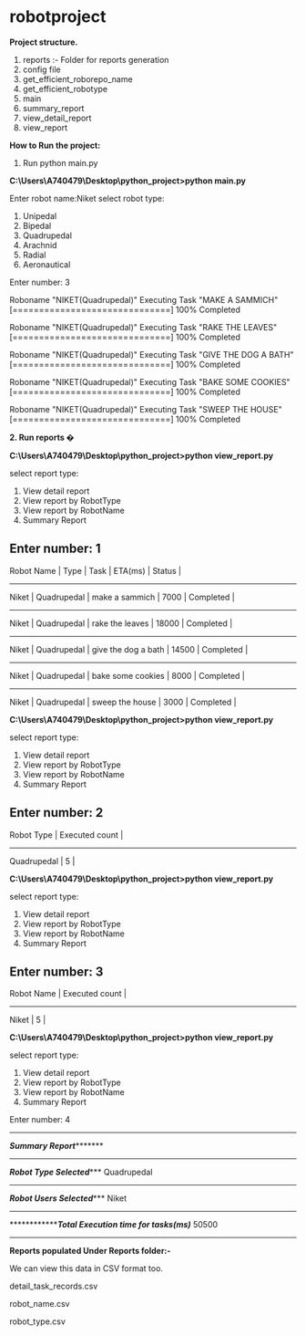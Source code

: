 # robotproject

**Project structure.**

1. reports :- Folder for reports generation
2. config file
3.  get_efficient_roborepo_name
4.  get_efficient_robotype
5.  main
6.  summary_report
7.  view_detail_report
8.  view_report

**How to Run the project:**
1. Run python main.py

**C:\Users\A740479\Desktop\python_project>python main.py**


Enter robot name:Niket
select robot type:
1) Unipedal
2) Bipedal
3) Quadrupedal
4) Arachnid
5) Radial
6) Aeronautical


Enter number: 3

Roboname "NIKET(Quadrupedal)" Executing Task "MAKE A SAMMICH" [==============================] 100% Completed

Roboname "NIKET(Quadrupedal)" Executing Task "RAKE THE LEAVES" [==============================] 100% Completed

Roboname "NIKET(Quadrupedal)" Executing Task "GIVE THE DOG A BATH" [==============================] 100% Completed

Roboname "NIKET(Quadrupedal)" Executing Task "BAKE SOME COOKIES" [==============================] 100% Completed

Roboname "NIKET(Quadrupedal)" Executing Task "SWEEP THE HOUSE" [==============================] 100% Completed


**2. Run reports �**

**C:\Users\A740479\Desktop\python_project>python view_report.py**

select report type:
1) View detail report
2) View report by RobotType
3) View report by RobotName
4) Summary Report


Enter number: 1
-----------------------------------------------------------------------
Robot Name | Type        | Task                | ETA(ms) | Status    |


-----------------------------------------------------------------------
Niket      | Quadrupedal | make a sammich      | 7000    | Completed |


-----------------------------------------------------------------------
Niket      | Quadrupedal | rake the leaves     | 18000   | Completed |


-----------------------------------------------------------------------
Niket      | Quadrupedal | give the dog a bath | 14500   | Completed |


-----------------------------------------------------------------------
Niket      | Quadrupedal | bake some cookies   | 8000    | Completed |


-----------------------------------------------------------------------
Niket      | Quadrupedal | sweep the house     | 3000    | Completed |


**C:\Users\A740479\Desktop\python_project>python view_report.py**

select report type:
1) View detail report
2) View report by RobotType
3) View report by RobotName
4) Summary Report


Enter number: 2
-------------------------------
Robot Type  | Executed count |


-------------------------------
Quadrupedal | 5              |


**C:\Users\A740479\Desktop\python_project>python view_report.py**


select report type:
1) View detail report
2) View report by RobotType
3) View report by RobotName
4) Summary Report


Enter number: 3
------------------------------
Robot Name | Executed count |


------------------------------
Niket      | 5              |

**C:\Users\A740479\Desktop\python_project>python view_report.py**


select report type:
1) View detail report
2) View report by RobotType
3) View report by RobotName
4) Summary Report


Enter number: 4


***********************************************************
*******************Summary Report**************************
***********************************************************

*******************Robot Type Selected**********************
Quadrupedal
************************************************************

*******************Robot Users Selected**********************
Niket
************************************************************


*******************Total Execution time for tasks(ms)*******
50500
************************************************************

**Reports populated Under Reports folder:-**

We can view this data in CSV format too.

detail_task_records.csv

robot_name.csv

robot_type.csv




